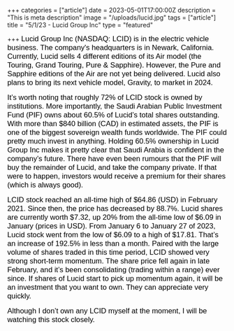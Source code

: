 +++
categories = ["article"]
date = 2023-05-01T17:00:00Z
description = "This is meta description"
image = "/uploads/lucid.jpg"
tags = ["article"]
title = "5/1/23 - Lucid Group Inc"
type = "featured"

+++
<span style="color:black"><span style="font-family:Arial; font-size:1.2em;">Lucid Group Inc (NASDAQ: LCID) is in the electric vehicle business. The company's headquarters is in Newark, California. Currently, Lucid sells 4 different editions of its Air model (the Touring, Grand Touring, Pure & Sapphire). However, the Pure and Sapphire editions of the Air are not yet being delivered. Lucid also plans to bring its next vehicle model, Gravity, to market in 2024.</span></span>

<span style="color:black"><span style="font-family:Arial; font-size:1.2em;">It’s worth noting that roughly 72% of LCID stock is owned by institutions. More importantly, the Saudi Arabian Public Investment Fund (PIF) owns about 60.5% of Lucid’s total shares outstanding. With more than $840 billion (CAD) in estimated assets, the PIF is one of the biggest sovereign wealth funds worldwide. The PIF could pretty much invest in anything. Holding 60.5% ownership in Lucid Group Inc makes it pretty clear that Saudi Arabia is confident in the company’s future. There have even been rumours that the PIF will buy the remainder of Lucid, and take the company private. If that were to happen, investors would receive a premium for their shares (which is always good).</span></span>

<span style="color:black"><span style="font-family:Arial; font-size:1.2em;">LCID stock reached an all-time high of $64.86 (USD) in February 2021. Since then, the price has decreased by 88.7%. Lucid shares are currently worth $7.32, up 20% from the all-time low of $6.09 in January (prices in USD). From January 6 to January 27 of 2023, Lucid stock went from the low of $6.09 to a high of $17.81. That’s an increase of 192.5% in less than a month. Paired with the large volume of shares traded in this time period, LCID showed very strong short-term momentum. The share price fell again in late February, and it’s been consolidating (trading within a range) ever since. If shares of Lucid start to pick up momentum again, it will be an investment that you want to own. They can appreciate very quickly.</span></span>

<span style="color:black"><span style="font-family:Arial; font-size:1.2em;">Although I don’t own any LCID myself at the moment, I will be watching this stock closely.</span></span>
